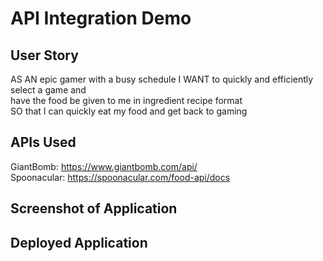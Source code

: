 # API Integration Demo

## User Story

AS AN epic  gamer with a busy schedule
I WANT to quickly and efficiently select a game and<br>
 have the food be given to me in ingredient recipe format<br>
SO that I can quickly eat my food and get back to gaming

## APIs Used
GiantBomb: https://www.giantbomb.com/api/ <br>
Spoonacular: https://spoonacular.com/food-api/docs




## Screenshot of Application





## Deployed Application 


